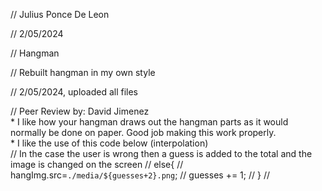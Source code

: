 // Julius Ponce De Leon

// 2/05/2024 

// Hangman

// Rebuilt hangman in my own style

// 2/05/2024, uploaded all files

// Peer Review by: 
    David Jimenez <br>
    * I like how your hangman draws out the hangman parts as it would normally be done on paper.  Good job making this work properly. <br>
    * I like the use of this code below (interpolation) <br>
       // In the case the user is wrong then a guess is added to the total and the image is changed on the screen
       // else{
       //     hangImg.src=`./media/${guesses+2}.png`;
       //     guesses += 1;
       // }
//
